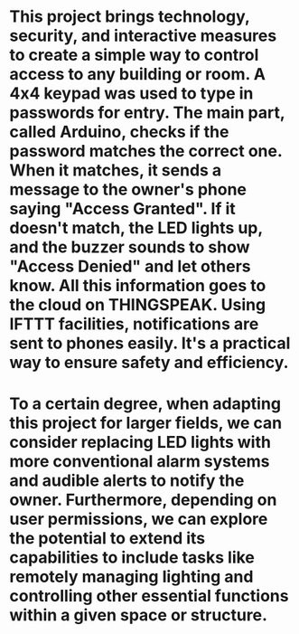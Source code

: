 # This project brings technology, security, and interactive measures to create a simple way to control access to any building or room. A 4x4 keypad was used to type in passwords for entry. The main part, called Arduino, checks if the password matches the correct one. When it matches, it sends a message to the owner's phone saying "Access Granted". If it doesn't match, the LED lights up, and the buzzer sounds to show "Access Denied" and let others know. All this information goes to the cloud on THINGSPEAK. Using IFTTT facilities, notifications are sent to phones easily. It's a practical way to ensure safety and efficiency.
# To a certain degree, when adapting this project for larger fields, we can consider replacing LED lights with more conventional alarm systems and audible alerts to notify the owner. Furthermore, depending on user permissions, we can explore the potential to extend its capabilities to include tasks like remotely managing lighting and controlling other essential functions within a given space or structure.
